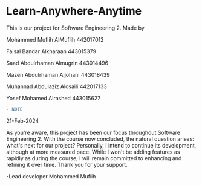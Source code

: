 
# Learn-Anywhere-Anytime

This is our project for Software Engineering 2. Made by 

Mohammed Muflih AlMuflih 442017012

Faisal Bandar Alkharaan 443015379

Saad Abdulrhaman Almugrin 443014496

Mazen Abdulrhaman Aljohani 443018439

Muhannad Abdulaziz Alosaili 442017133

Yosef Mohamed Alrashed 443015627

```diff
- NOTE
```
21-Feb-2024

As you're aware, this project has been our focus throughout Software Engineering 2. With the course now concluded, the natural question arises: what's next for our project? Personally, I intend to continue its development, although at more measured pace. While I won't be adding features as rapidly as during the course, I will remain committed to enhancing and refining it over time.
Thank you for your support.

-Lead developer Mohammed Muflih
